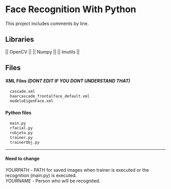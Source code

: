 # Face Recognition With Python
This project includes comments by line.

## Libraries
|| OpenCV ||
|| Numpy ||
|| Imutils ||

## Files
#### XML Files *(DONT EDIT IF YOU DONT UNDERSTAND THAT)*
```xml
  cascade.xml
  haarcascade_frontalface_default.xml
  modeloEigenFace.xml
```
#### Python files
```python
  main.py
  rfacial.py
  robjeto.py
  trainer.py
  trainerObj.py
```
------
#### Need to change
*YOURPATH* - PATH for saved images when trainer is executed or the recognition (main.py) is executed.<br>
*YOURNAME* - Person who will be recognited.
